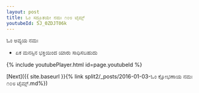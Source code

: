 ```yaml
---
layout: post
title: ಓಂ ಸದ್ಭೂತಯೇ ನಮಃ ೧೦೮ ಟೈಮ್ಸ್
youtubeId: 5J_0ZDJT06k
---
```

 
 
 ಓಂ ಅವ್ಯಯ ನಮಃ  
 
 -  ಏಕ ಮನಸ್ಸಿನ ಭಕ್ತಿಯಿಂದ ಯಾರು ಸಾಧಿಸಬಹುದು 
 
  
 
  
 
 
 
 
 
 


{% include youtubePlayer.html id=page.youtubeId %}
 
[Next]({{ site.baseurl }}{% link  split2/_posts/2016-01-03-ಓಂ ಕ್ಷೋಭಣಾಯ ನಮಃ ೧೦೮ ಟೈಮ್ಸ್.md%})
 
